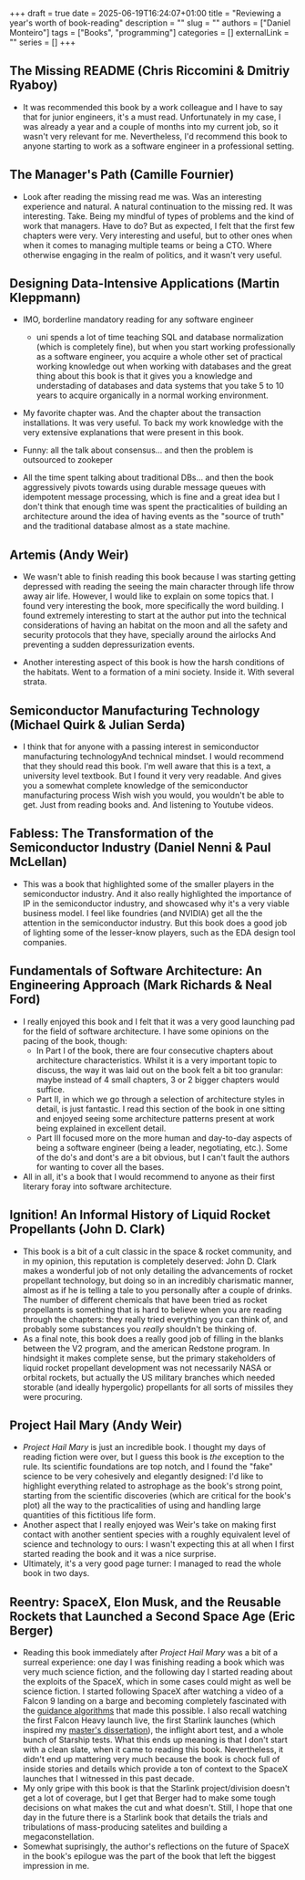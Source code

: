 +++ 
draft = true
date = 2025-06-19T16:24:07+01:00
title = "Reviewing a year's worth of book-reading"
description = ""
slug = ""
authors = ["Daniel Monteiro"]
tags = ["Books", "programming"]
categories = []
externalLink = ""
series = []
+++


## The Missing README (Chris Riccomini & Dmitriy Ryaboy)

- It was recommended this book by a work colleague and I have to say that for junior engineers, it's a must read. Unfortunately in my case, I was already a year and a couple of months into my current job, so it wasn't very relevant for me. Nevertheless, I'd recommend this book to anyone starting to work as a software engineer in a professional setting.

## The Manager's Path (Camille Fournier)

- Look after reading the missing read me was. Was an interesting experience and natural. A natural continuation to the missing red. It was interesting. Take. Being my mindful of types of problems and the kind of work that managers. Have to do? But as expected, I felt that the first few chapters were very. Very interesting and useful, but to other ones when when it comes to managing multiple teams or being a CTO. Where otherwise engaging in the realm of politics, and it wasn't very useful.

## Designing Data-Intensive Applications (Martin Kleppmann)

- IMO, borderline mandatory reading for any software engineer
  - uni spends a lot of time teaching SQL and database normalization (which is completely fine), but when you start working professionally as a software engineer, you acquire a whole other set of practical working knowledge out when working with databases and the great thing about this book is that it gives you a knowledge and understading of databases and data systems that you take 5 to 10 years to acquire organically in a normal working environment.

- My favorite chapter was. And the chapter about the transaction installations. It was very useful. To back my work knowledge with the very extensive explanations that were present in this book.

- Funny: all the talk about consensus... and then the problem is outsourced to zookeper

- All the time spent talking about traditional DBs... and then the book aggressively pivots towards using durable message queues with idempotent message processing, which is fine and a great idea but I don't think that enough time was spent the practicalities of building an architecture around the idea of having events as the "source of truth" and the traditional database almost as a state machine.

## Artemis (Andy Weir)

- We wasn't able to finish reading this book because I was starting getting depressed with reading the seeing the main character through life throw away air life. However, I would like to explain on some topics that. I found very interesting the book, more specifically the word building. I found extremely interesting to start at the author put into the technical considerations of having an habitat on the moon and all the safety and security protocols that they have, specially around the airlocks And preventing a sudden depressurization events.

- Another interesting aspect of this book is how the harsh conditions of the habitats. Went to a formation of a mini society. Inside it. With several strata.

## Semiconductor Manufacturing Technology (Michael Quirk & Julian Serda)

- I think that for anyone with a passing interest in semiconductor manufacturing technologyAnd technical mindset. I would recommend that they should read this book. I'm well aware that this is a text, a university level textbook. But I found it very very readable. And gives you a somewhat complete knowledge of the semiconductor manufacturing process Wish wish you would, you wouldn't be able to get. Just from reading books and. And listening to Youtube videos.

## Fabless: The Transformation of the Semiconductor Industry (Daniel Nenni & Paul McLellan)

- This was a book that highlighted some of the smaller players in the semiconductor industry. And it also really highlighted the importance of IP in the semiconductor industry, and showcased why it's a very viable business model. I feel like foundries (and NVIDIA) get all the the attention in the semiconductor industry. But this book does a good job of lighting some of the lesser-know players, such as the EDA design tool companies.

## Fundamentals of Software Architecture: An Engineering Approach (Mark Richards & Neal Ford)

- I really enjoyed this book and I felt that it was a very good launching pad for the field of software architecture. I have some opinions on the pacing of the book, though:
  - In Part I of the book, there are four consecutive chapters about architecture characteristics. Whilst it is a very important topic to discuss, the way it was laid out on the book felt a bit too granular: maybe instead of 4 small chapters, 3 or 2 bigger chapters would suffice.
  - Part II, in which we go through a selection of architecture styles in detail, is just fantastic. I read this section of the book in one sitting and enjoyed seeing some architecture patterns present at work being explained in excellent detail.
  - Part III focused more on the more human and day-to-day aspects of being a software engineer (being a leader, negotiating, etc.). Some of the do's and dont's are a bit obvious, but I can't fault the authors for wanting to cover all the bases.
- All in all, it's a book that I would recommend to anyone as their first literary foray into software architecture.

## Ignition! An Informal History of Liquid Rocket Propellants (John D. Clark)

- This book is a bit of a cult classic in the space & rocket community, and in my opinion, this reputation is completely deserved: John D. Clark makes a wonderful job of not only detailing the advancements of rocket propellant technology, but doing so in an incredibly charismatic manner, almost as if he is telling a tale to you personally after a couple of drinks. The number of different chemicals that have been tried as rocket propellants is something that is hard to believe when you are reading through the chapters: they really tried everything you can think of, and probably some substances you _really_ shouldn't be thinking of.
- As a final note, this book does a really good job of filling in the blanks between the V2 program, and the american Redstone program. In hindsight it makes complete sense, but the primary stakeholders of liquid rocket propellant development was not necessarily NASA or orbital rockets, but actually the US military branches which needed storable (and ideally hypergolic) propellants for all sorts of missiles they were procuring.

## Project Hail Mary (Andy Weir)

- _Project Hail Mary_ is just an incredible book. I thought my days of reading fiction were over, but I guess this book is _the_ exception to the rule. Its scientific foundations are top notch, and I found the "fake" science to be very cohesively and elegantly designed: I'd like to highlight everything related to astrophage as the book's strong point, starting from the scientific discoveries (which are critical for the book's plot) all the way to the practicalities of using and handling large quantities of this fictitious life form.
- Another aspect that I really enjoyed was Weir's take on making first contact with another sentient species with a roughly equivalent level of science and technology to ours: I wasn't expecting this at all when I first started reading the book and it was a nice surprise.
- Ultimately, it's a very good page turner: I managed to read the whole book in two days.

## Reentry: SpaceX, Elon Musk, and the Reusable Rockets that Launched a Second Space Age (Eric Berger)

- Reading this book immediately after _Project Hail Mary_ was a bit of a surreal experience: one day I was finishing reading a book which was very much science fiction, and the following day I started reading about the exploits of the SpaceX, which in some cases could might as well be science fiction. I started following SpaceX after watching a video of a Falcon 9 landing on a barge and becoming completely fascinated with the [guidance algorithms](https://www.researchgate.net/publication/258676350_G-FOLD_A_Real-Time_Implementable_Fuel_Optimal_Large_Divert_Guidance_Algorithm_for_Planetary_Pinpoint_Landing) that made this possible. I also recall watching the first Falcon Heavy launch live, the first Starlink launches (which inspired my [master's dissertation](https://repositorio-aberto.up.pt/bitstream/10216/155205/3/649984.pdf)), the inflight abort test, and a whole bunch of Starship tests. What this ends up meaning is that I don't start with a clean slate, when it came to reading this book. Nevertheless, it didn't end up mattering very much because the book is chock full of inside stories and details which provide a ton of context to the SpaceX launches that I witnessed in this past decade.
- My only gripe with this book is that the Starlink project/division doesn't get a lot of coverage, but I get that Berger had to make some tough decisions on what makes the cut and what doesn't. Still, I hope that one day in the future there is a Starlink book that details the trials and tribulations of mass-producing satelites and building a megaconstellation.
- Somewhat suprisingly, the author's reflections on the future of SpaceX in the book's epilogue was the part of the book that left the biggest impression in me.
